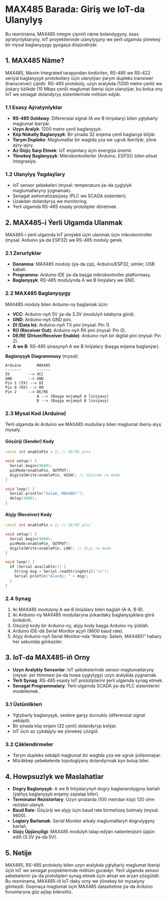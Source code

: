 # MAX485 Barada: Giriş we IoT-da Ulanylyş

Bu resminama, MAX485 integre çipiniň näme bolandygyny, esas aýratynlyklaryny, IoT proýektlerinde ulanylyşyny we ýerli ulgamda ýönekeý bir mysal baglanyşygy gysgaça düşündirýär.

## 1. MAX485 Näme?

MAX485, Maxim Integrated tarapyndan öndürilen, RS-485 we RS-422 seriýal baglanyşyk protokollary üçin ulanylýan ýarym dupleks transiwer (transceiver) çipidir. RS-485 protokoly, uzyn aralykda (1200 metre çenli) we ýokary tizlikde (10 Mbps çenli) maglumat iberişi üçin ulanylýar, bu bolsa ony IoT we senagat dolandyryş sistemlerinde möhüm edýär.

### 1.1 Esasy Aýratynlyklar

* **RS-485 Goldawy**: Diferensial signal (A we B liniýalary) bilen ygtybarly maglumat iberýär.
* **Uzyn Aralyk**: 1200 metre çenli baglanyşyk.
* **Köp Nokatly Baglanyşyk**: Bir şinada 32 enjama çenli baglanyp bilýär.
* **Ýarym Dupleks**: Maglumatlar bir wagtda yza we ugruk iberilýär, ýöne aýry-aýry.
* **Az Güýç Sarp Etmek**: IoT enjamlary üçin energiýa ünemli.
* **Ýönekeý Baglanyşyk**: Mikrokontrollerler (Arduino, ESP32) bilen aňsat integrasiýa.

### 1.2 Ulanylyş Ýagdaýlary

* IoT sensor şebekeleri (mysal: temperatura ýa-da çyglylyk maglumatlaryny ýygnamak).
* Senagat awtomatizasiýasy (PLC we SCADA sistemleri).
* Uzakdan dolandyryş we monitoring.
* Ýerli ulgamda RS-485 esasly prototipler döretmek.

## 2. MAX485-i Ýerli Ulgamda Ulanmak

MAX485-i ýerli ulgamda IoT proýekti üçin ulanmak üçin mikrokontroller (mysal: Arduino ýa-da ESP32) we RS-485 moduly gerek.

### 2.1 Zerurlyklar

* **Donanma**: MAX485 moduly (ýa-da çip), Arduino/ESP32, simler, USB kabeli.
* **Programma**: Arduino IDE ýa-da başga mikrokontroller platformasy.
* **Baglanyşyk**: RS-485 modulynda A we B liniýalary we GND.

### 2.2 MAX485 Baglanyşygy

MAX485 moduly bilen Arduino-ny baglamak üçin:

* **VCC**: Arduino-nyň 5V ýa-da 3.3V (modulyň talabyna görä).
* **GND**: Arduino-nyň GND pini.
* **DI (Data In)**: Arduino-nyň TX pini (mysal: Pin 1).
* **RO (Receiver Out)**: Arduino-nyň RX pini (mysal: Pin 0).
* **DE/RE (Driver/Receiver Enable)**: Arduino-nyň bir digital pini (mysal: Pin 2).
* **A we B**: RS-485 şinasynyň A we B liniýalary (başga enjama baglanýar).

**Baglanyşyk Diagrammasy** (mysal):

```
Arduino       MAX485
-------       ------
5V        --> VCC
GND       --> GND
Pin 1 (TX) --> DI
Pin 0 (RX) --> RO
Pin 2     --> DE/RE
              A --> (Başga enjamyň A liniýasy)
              B --> (Başga enjamyň B liniýasy)
```

### 2.3 Mysal Kod (Arduino)

Ýerli ulgamda iki Arduino we MAX485 modullary bilen maglumat iberiş-alyş mysaly.

#### Göçüriji (Sender) Kody

```cpp
const int enablePin = 2; // DE/RE pini

void setup() {
  Serial.begin(9600);
  pinMode(enablePin, OUTPUT);
  digitalWrite(enablePin, HIGH); // Göçürme re mode
}

void loop() {
  Serial.println("Salam, MAX485!");
  delay(1000);
}
```

#### Alyjy (Receiver) Kody

```cpp
const int enablePin = 2; // DE/RE pini

void setup() {
  Serial.begin(9600);
  pinMode(enablePin, OUTPUT);
  digitalWrite(enablePin, LOW); // Alyş re mode
}

void loop() {
  if (Serial.available()) {
    String msg = Serial.readStringUntil('\n');
    Serial.println("Alandy: " + msg);
  }
}
```

### 2.4 Synag

1. Iki MAX485 modulyny A we B liniýalary bilen baglaň (A-A, B-B).
2. Iki Arduino-ny MAX485 modullaryna ýokardaky baglanyşyklara görä birikdiriň.
3. Göçüriji kody bir Arduino-ny, alyjy kody başga Arduino-ny ýükläň.
4. Arduino IDE-dä Serial Monitor açyň (9600 baud rate).
5. Alyjy Arduino-nyň Serial Monitor-nda “Alandy: Salam, MAX485!” habary her sekuntda görkeziler.

## 3. IoT-da MAX485-iň Orny

* **Uzyn Aralykly Sensorlar**: IoT şebekelerinde sensor maglumatlaryny (mysal: ýer titremesi ýa-da howa çyglylygy) uzyn aralykda ýygnamak.
* **Ýerli Synag**: RS-485 esasly IoT prototiplerini ýerli ulgamda synag etmek.
* **Senagat Programmalary**: Ýerli ulgamda SCADA ýa-da PLC sistemlerini modellemek.

### 3.1 Üstünlikleri

* Ygtybarly baglanyşyk, seslere garşy durnukly (diferensial signal sebäpli).
* Bir şinada köp enjam (32 çenli) dolandyryp bolýar.
* IoT üçin az çykdajyly we ýönekeý çözgüt.

### 3.2 Çäklendirmeler

* Ýarym dupleks sebäpli maglumat bir wagtda yza we ugruk ýollanmaýar.
* Müräkkep şebekelerde topologiýany dolandyrmak kyn bolup biler.

## 4. Howpsuzlyk we Maslahatlar

* **Dogry Baglanyşyk**: A we B liniýalarynyň dogry baglanandygyny barlaň (ýalňyş baglanyşyk enjamy zaýalap biler).
* **Terminator Rezistorlary**: Uzyn şinalarda (100 metrdan köp) 120 ohm rezistor ulanyň.
* **Baud Rate**: Göçüriji we alyjy üçin baud rate birmeňzeş bolmaly (mysal: 9600).
* **Loglary Barlamak**: Serial Monitor arkaly maglumatlaryň dogrulygyny barlaň.
* **Güýç Üpjünçiligi**: MAX485 modulyň talap edýän naberlenjisini üpjün ediň (3.3V ýa-da 5V).

## 5. Netije

MAX485, RS-485 protokoly bilen uzyn aralykda ygtybarly maglumat iberişi üçin IoT we senagat proýektlerinde möhüm guraldyr. Ýerli ulgamda sensor şebekelerini ýa-da prototipleri synag etmek üçin aňsat we arzan çözgütdir. Bu resminama, MAX485-iň IoT-daky orny we ýönekeý bir mysalyny görkezdi. Goşmaça maglumat üçin MAX485 datashetine ýa-da Arduino forumlaryna göz aýlap bilersiňiz.
